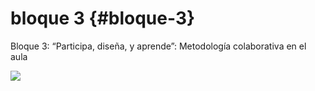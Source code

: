 # bloque 3 {#bloque-3}

Bloque 3: “Participa, diseña, y aprende”: Metodología colaborativa en el aula

![](images/image15.jpg)